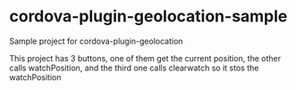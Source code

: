 # cordova-plugin-geolocation-sample
Sample project for cordova-plugin-geolocation

This project has 3 buttons, one of them get the current position, the other calls watchPosition, and the third one calls clearwatch so it stos the watchPosition
